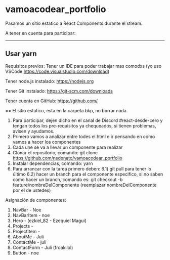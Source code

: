 # vamoacodear_portfolio
Pasamos un sitio estatico a React Components durante el stream.

A tener en cuenta para participar:

-------------------
Usar yarn
-------------------

Requisitos previos:
Tener un IDE para poder trabajar mas comodxs (yo uso VSCode https://code.visualstudio.com/download)

Tener node.js instalado: https://nodejs.org

Tener Git instalado: https://git-scm.com/downloads

Tener cuenta en GitHub: https://github.com/

==
El sitio estatico, esta en la carpeta bkp, no borrar nada.

1) Para participar, dejen dicho en el canal de Discord #react-desde-cero y tengan todos los pre-requisitos ya chequeados, si tienen problemas, avisen y ayudamos.
2) Primero vamos a analizar entre todes el html e ir pensando en como vamos a hacer los componentes
3) Cada une se va a llevar un componente para realizar
4) Clonar el repositorio, comando: git clone https://github.com/nsdonato/vamoacodear_portfolio
5) Instalar dependencias, comando: yarn
6) Para arrancar con la tarea primero deben:
6.1) git pull para tener lo último
6.2) hacer un branch para el componente especifico, si no saben como hacer un branch, comando es: git checkout -b feature/nombreDelComponente (reemplazar nombreDelComponente por el de ustedes)

Asignación de componentes:
1. NavBar - Noe
2. NavBarItem - noe
3. Hero - (ezkiel_82 - Ezequiel Magui)
4. Projects -
5. ProjectItem  -
6. AboutMe - Juli
7. ContactMe - juli
8. ContactForm - Juli (froakilol)
9. Button - noe
